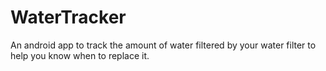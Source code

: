 # WaterTracker
An android app to track the amount of water filtered by your water filter to help you know when to replace it.
